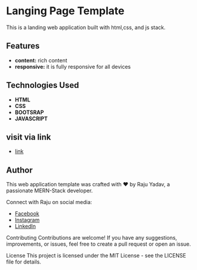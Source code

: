
# Langing Page Template

This is a landing web application built with html,css, and js stack. 

## Features

- **content:** rich content
- **responsive:** it is fully responsive for all devices

## Technologies Used

- **HTML** 
- **CSS**
- **BOOTSRAP**
- **JAVASCRIPT** 

## visit via link

- [link](https://raaz23.github.io/assessment/)

## Author

This web application template was crafted with ❤️ by Raju Yadav, a passionate MERN-Stack developer.

Connect with Raju on social media:

- [Facebook](https://www.facebook.com/loveraju.yadav/)
- [Instagram](https://www.instagram.com/raazveer30/)
- [LinkedIn](https://www.linkedin.com/in/raju-yadav-148525283/)

Contributing
Contributions are welcome! If you have any suggestions, improvements, or issues, feel free to create a pull request or open an issue.

License
This project is licensed under the MIT License - see the LICENSE file for details.
